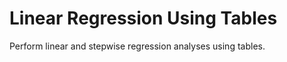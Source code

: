 # **Linear Regression Using Tables**

Perform linear and stepwise regression analyses using tables.
